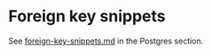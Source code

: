 # Foreign key snippets

See [foreign-key-snippets.md](../postgres/foreign-key-snippets.md "mention") in the Postgres section.
